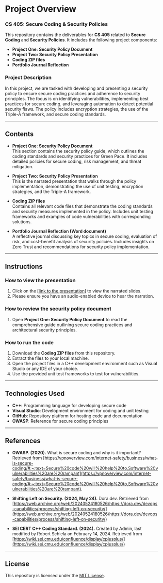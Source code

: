 # Project Overview

### **CS 405: Secure Coding & Security Policies**

This repository contains the deliverables for **CS 405** related to **Secure Coding** and **Security Policies**. It includes the following project components:

- **Project One: Security Policy Document**  
- **Project Two: Security Policy Presentation**  
- **Coding ZIP files**  
- **Portfolio Journal Reflection**  

### **Project Description**

In this project, we are tasked with developing and presenting a security policy to ensure secure coding practices and adherence to security principles. The focus is on identifying vulnerabilities, implementing best practices for secure coding, and leveraging automation to detect potential security flaws. The policy includes encryption strategies, the use of the Triple-A framework, and secure coding standards.

---

## Contents

- **Project One: Security Policy Document**  
  This section contains the security policy guide, which outlines the coding standards and security practices for Green Pace. It includes detailed policies for secure coding, risk management, and threat mitigation.
  
- **Project Two: Security Policy Presentation**  
  This is the narrated presentation that walks through the policy implementation, demonstrating the use of unit testing, encryption strategies, and the Triple-A framework.
  
- **Coding ZIP files**  
  Contains all relevant code files that demonstrate the coding standards and security measures implemented in the policy. Includes unit testing frameworks and examples of code vulnerabilities with corresponding solutions.

- **Portfolio Journal Reflection (Word document)**  
  A reflective journal discussing key topics in secure coding, evaluation of risk, and cost-benefit analysis of security policies. Includes insights on Zero Trust and recommendations for security policy implementation.

---

## Instructions

### How to view the presentation
1. Click on the [[link to the presentation](https://youtu.be/mfzGg0KiJMs)] to view the narrated slides.
2. Please ensure you have an audio-enabled device to hear the narration.

### How to review the security policy document
1. Open **Project One: Security Policy Document** to read the comprehensive guide outlining secure coding practices and architectural security principles.
  
### How to run the code
1. Download the **Coding ZIP files** from this repository.
2. Extract the files to your local machine.
3. Open the project files in a C++ development environment such as Visual Studio or any IDE of your choice.
4. Use the provided unit test frameworks to test for vulnerabilities.

---

## Technologies Used

- **C++**: Programming language for developing secure code
- **Visual Studio**: Development environment for coding and unit testing
- **GitHub**: Repository platform for hosting code and documentation
- **OWASP**: Reference for secure coding principles

---

## References

- **OWASP. (2020).** What is secure coding and why is it important? Retrieved from [https://vpnoverview.com/internet-safety/business/what-is-secure-coding/#:~:text=Secure%20code%20will%20help%20to,Software%20vulnerabilities%20are%20rampant](https://vpnoverview.com/internet-safety/business/what-is-secure-coding/#:~:text=Secure%20code%20will%20help%20to,Software%20vulnerabilities%20are%20rampant).
  
- **Shifting Left on Security. (2024, May 24).** Dora.dev. Retrieved from [https://web.archive.org/web/20240524180526/https://dora.dev/devops-capabilities/process/shifting-left-on-security/](https://web.archive.org/web/20240524180526/https://dora.dev/devops-capabilities/process/shifting-left-on-security/)

- **SEI CERT C++ Coding Standard. (2024).** Created by Admin, last modified by Robert Schiela on February 14, 2024. Retrieved from [https://wiki.sei.cmu.edu/confluence/display/cplusplus/](https://wiki.sei.cmu.edu/confluence/display/cplusplus/)

---

## License

This repository is licensed under the [MIT License](LICENSE).

